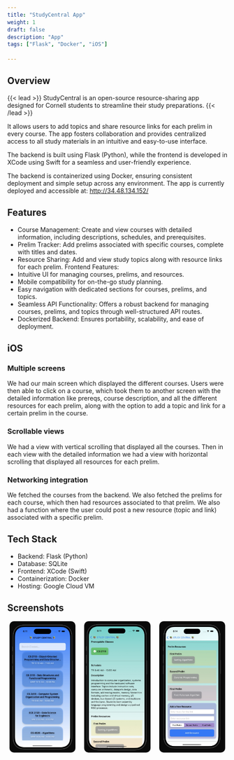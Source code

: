 ```yaml
---
title: "StudyCentral App"
weight: 1
draft: false
description: "App"
tags: ["Flask", "Docker", "iOS"]

---
```


## Overview 
{{< lead >}}
StudyCentral is an open-source resource-sharing app designed for Cornell students to streamline their study preparations.
{{< /lead >}}

It allows users to add topics and share resource links for each prelim in every course. The app fosters collaboration and provides centralized access to all study materials in an intuitive and easy-to-use interface.

The backend is built using Flask (Python), while the frontend is developed in XCode using Swift for a seamless and user-friendly experience.

The backend is containerized using Docker, ensuring consistent deployment and simple setup across any environment. The app is currently deployed and accessible at:
http://34.48.134.152/


## Features

- Course Management: Create and view courses with detailed information, including descriptions, schedules, and prerequisites.
- Prelim Tracker: Add prelims associated with specific courses, complete with titles and dates.
- Resource Sharing: Add and view study topics along with resource links for each prelim.
Frontend Features:
- Intuitive UI for managing courses, prelims, and resources.
- Mobile compatibility for on-the-go study planning.
- Easy navigation with dedicated sections for courses, prelims, and topics.
- Seamless API Functionality: Offers a robust backend for managing courses, prelims, and topics through well-structured API routes.
- Dockerized Backend: Ensures portability, scalability, and ease of deployment.

## iOS 
### Multiple screens
We had our main screen which displayed the different courses. Users were then able to click on a course, which took them to another screen with the detailed information like prereqs, course description, and all the different resources for each prelim, along with the option to add a topic and link for a certain prelim in the course.
### Scrollable views 
We had a view with vertical scrolling that displayed all the courses. Then in each view with the detailed information we had a view with horizontal scrolling that displayed all resources for each prelim.
### Networking integration
We fetched the courses from the backend. We also fetched the prelims for each course, which then had resources associated to that prelim. We also had a function where the user could post a new resource (topic and link) associated with a specific prelim.

## Tech Stack
- Backend: Flask (Python)
- Database: SQLite
- Frontend: XCode (Swift)
- Containerization: Docker
- Hosting: Google Cloud VM

## Screenshots 
<div style="display: flex; justify-content: center; gap: 20px; flex-wrap: wrap;">

  <img src="StudyCentralMainScreen.jpeg" alt="Main Screen" style="width: 30%; border-radius: 10px;" />

  <img src="StudyCentralClassSS1.jpeg" alt="Course Screen" style="width: 30%; border-radius: 10px;" />

  <img src="StudyCentralClassSS2.jpeg" alt="Add Resource" style="width: 30%; border-radius: 10px;" />

</div>







